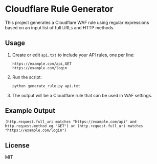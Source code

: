# Cloudflare Rule Generator

This project generates a Cloudflare WAF rule using regular expressions based on an input list of full URLs and HTTP methods.

## Usage

1. Create or edit `api.txt` to include your API rules, one per line:
   ```
   https://example.com/api,GET
   https://example.com/login
   ```

2. Run the script:
   ```bash
   python generate_rule.py api.txt
   ```

3. The output will be a Cloudflare rule that can be used in WAF settings.

## Example Output

```
(http.request.full_uri matches "https://example.com/api" and http.request.method eq "GET") or (http.request.full_uri matches "https://example.com/login")
```

## License

MIT
